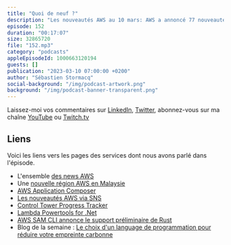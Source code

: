```yaml
---
title: "Quoi de neuf ?"
description: "Les nouveautés AWS au 10 mars: AWS a annoncé 77 nouveautés depuis le 24 février dernier, y compris l'auto complétion des recherches dans la console de AWS Marketplace \U0001F9D0\U0001F605. Dans cette liste, j'en ai choisi six: j'ai choisi de vous parler de services pertinents pour les développeurs : AWS App Composer est maintenant disponible, des nouvelles fonctions de SAM, Lambda PowerTools qui arrive sur .Net et je terminerai avec le blog de la semaine sur le choix d'un language de programmation pour contrôler son efficacité énergétique"
episode: 152
duration: "00:17:07"
size: 32865720
file: "152.mp3"
category: "podcasts"
appleEpisodeId: 1000663120194
guests: []
publication: "2023-03-10 07:00:00 +0200"
author: "Sébastien Stormacq"
social-background: "/img/podcast-artwork.png"
background: "/img/podcast-banner-transparent.png"
---
```


Laissez-moi vos commentaires sur [LinkedIn](https://www.linkedin.com/in/sebastienstormacq/), [Twitter](https://twitter.com/sebsto), abonnez-vous sur ma chaîne [YouTube](https://www.youtube.com/sebsto) ou [Twitch.tv](https://www.twitch.tv/sebAWS)

## Liens

Voici les liens vers les pages des services dont nous avons parlé dans l'épisode.

- L'ensemble [des news AWS](https://aws.amazon.com/about-aws/whats-new/2023/)
- Une [nouvelle région AWS en Malaysie](https://aws.amazon.com/blogs/aws/in-the-works-aws-region-in-malaysia/)
- [AWS Application Composer](https://aws.amazon.com/blogs/aws/aws-application-composer-now-generally-available-visually-build-serverless-applications-quickly/)
- [Les nouveautés AWS via SNS](https://aws.amazon.com/blogs/aws/subscribe-to-aws-daily-feature-updates-via-amazon-sns/)
- [Control Tower Progress Tracker](https://aws.amazon.com/about-aws/whats-new/2023/03/aws-control-tower-progress-tracker-landing-zone-setup-upgrades/)
- [Lambda Powertools for .Net](https://aws.amazon.com/about-aws/whats-new/2023/02/aws-lambda-powertools-net-generally-available/)
- [AWS SAM CLI annonce le support préliminaire de Rust](https://aws.amazon.com/about-aws/whats-new/2023/02/aws-sam-cli-preview-rust-build-support/)
- Blog de la semaine : [Le choix d'un language de programmation pour réduire votre empreinte carbonne](https://aws.amazon.com/blogs/opensource/sustainability-with-rust/)
